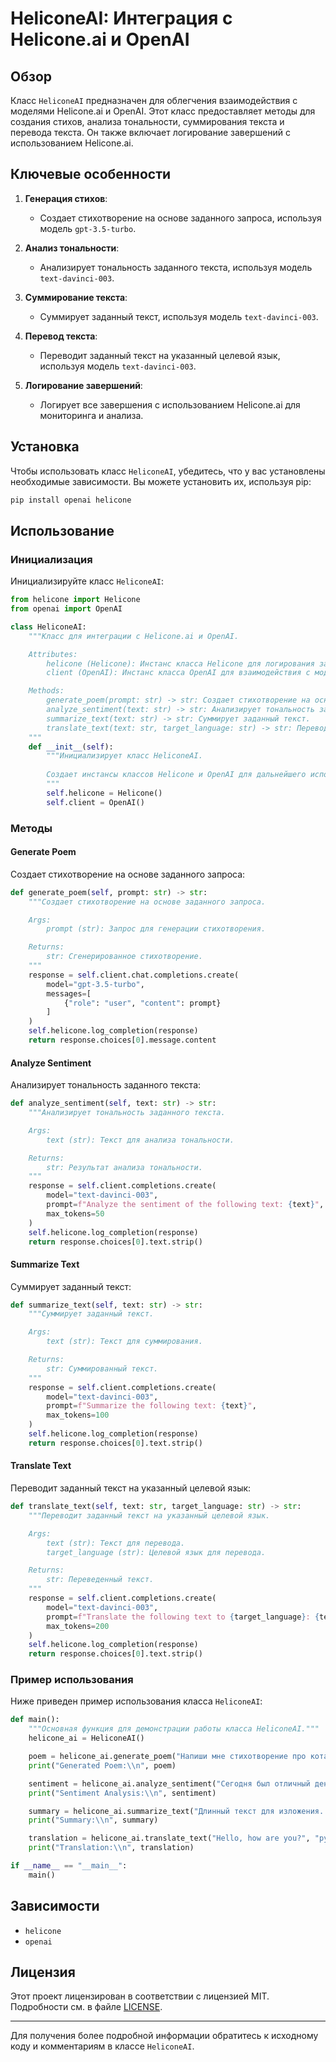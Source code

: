 # HeliconeAI: Интеграция с Helicone.ai и OpenAI

## Обзор

Класс `HeliconeAI` предназначен для облегчения взаимодействия с моделями Helicone.ai и OpenAI. Этот класс предоставляет методы для создания стихов, анализа тональности, суммирования текста и перевода текста. Он также включает логирование завершений с использованием Helicone.ai.

## Ключевые особенности

1. **Генерация стихов**:
   - Создает стихотворение на основе заданного запроса, используя модель `gpt-3.5-turbo`.

2. **Анализ тональности**:
   - Анализирует тональность заданного текста, используя модель `text-davinci-003`.

3. **Суммирование текста**:
   - Суммирует заданный текст, используя модель `text-davinci-003`.

4. **Перевод текста**:
   - Переводит заданный текст на указанный целевой язык, используя модель `text-davinci-003`.

5. **Логирование завершений**:
   - Логирует все завершения с использованием Helicone.ai для мониторинга и анализа.

## Установка

Чтобы использовать класс `HeliconeAI`, убедитесь, что у вас установлены необходимые зависимости. Вы можете установить их, используя pip:

```bash
pip install openai helicone
```

## Использование

### Инициализация

Инициализируйте класс `HeliconeAI`:

```python
from helicone import Helicone
from openai import OpenAI

class HeliconeAI:
    """Класс для интеграции с Helicone.ai и OpenAI.

    Attributes:
        helicone (Helicone): Инстанс класса Helicone для логирования завершений.
        client (OpenAI): Инстанс класса OpenAI для взаимодействия с моделями OpenAI.

    Methods:
        generate_poem(prompt: str) -> str: Создает стихотворение на основе заданного запроса.
        analyze_sentiment(text: str) -> str: Анализирует тональность заданного текста.
        summarize_text(text: str) -> str: Суммирует заданный текст.
        translate_text(text: str, target_language: str) -> str: Переводит заданный текст на указанный целевой язык.
    """
    def __init__(self):
        """Инициализирует класс HeliconeAI.
        
        Создает инстансы классов Helicone и OpenAI для дальнейшего использования.
        """
        self.helicone = Helicone()
        self.client = OpenAI()
```

### Методы

#### Generate Poem

Создает стихотворение на основе заданного запроса:

```python
def generate_poem(self, prompt: str) -> str:
    """Создает стихотворение на основе заданного запроса.

    Args:
        prompt (str): Запрос для генерации стихотворения.

    Returns:
        str: Сгенерированное стихотворение.
    """
    response = self.client.chat.completions.create(
        model="gpt-3.5-turbo",
        messages=[
            {"role": "user", "content": prompt}
        ]
    )
    self.helicone.log_completion(response)
    return response.choices[0].message.content
```

#### Analyze Sentiment

Анализирует тональность заданного текста:

```python
def analyze_sentiment(self, text: str) -> str:
    """Анализирует тональность заданного текста.

    Args:
        text (str): Текст для анализа тональности.

    Returns:
        str: Результат анализа тональности.
    """
    response = self.client.completions.create(
        model="text-davinci-003",
        prompt=f"Analyze the sentiment of the following text: {text}",
        max_tokens=50
    )
    self.helicone.log_completion(response)
    return response.choices[0].text.strip()
```

#### Summarize Text

Суммирует заданный текст:

```python
def summarize_text(self, text: str) -> str:
    """Суммирует заданный текст.

    Args:
        text (str): Текст для суммирования.

    Returns:
        str: Суммированный текст.
    """
    response = self.client.completions.create(
        model="text-davinci-003",
        prompt=f"Summarize the following text: {text}",
        max_tokens=100
    )
    self.helicone.log_completion(response)
    return response.choices[0].text.strip()
```

#### Translate Text

Переводит заданный текст на указанный целевой язык:

```python
def translate_text(self, text: str, target_language: str) -> str:
    """Переводит заданный текст на указанный целевой язык.

    Args:
        text (str): Текст для перевода.
        target_language (str): Целевой язык для перевода.

    Returns:
        str: Переведенный текст.
    """
    response = self.client.completions.create(
        model="text-davinci-003",
        prompt=f"Translate the following text to {target_language}: {text}",
        max_tokens=200
    )
    self.helicone.log_completion(response)
    return response.choices[0].text.strip()
```

### Пример использования

Ниже приведен пример использования класса `HeliconeAI`:

```python
def main():
    """Основная функция для демонстрации работы класса HeliconeAI."""
    helicone_ai = HeliconeAI()

    poem = helicone_ai.generate_poem("Напиши мне стихотворение про кота.")
    print("Generated Poem:\\n", poem)

    sentiment = helicone_ai.analyze_sentiment("Сегодня был отличный день!")
    print("Sentiment Analysis:\\n", sentiment)

    summary = helicone_ai.summarize_text("Длинный текст для изложения...")
    print("Summary:\\n", summary)

    translation = helicone_ai.translate_text("Hello, how are you?", "русский")
    print("Translation:\\n", translation)

if __name__ == "__main__":
    main()
```

## Зависимости

- `helicone`
- `openai`

## Лицензия

Этот проект лицензирован в соответствии с лицензией MIT. Подробности см. в файле [LICENSE](LICENSE).

---

Для получения более подробной информации обратитесь к исходному коду и комментариям в классе `HeliconeAI`.